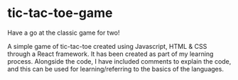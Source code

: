 # tic-tac-toe-game
Have a go at the classic game for two! 

A simple game of tic-tac-toe created using Javascript, HTML & CSS through a React framework. 
It has been created as part of my learning process. Alongside the code, I have included comments to explain the code, and this can be used for learning/referring to the basics of the languages.
